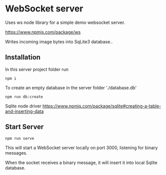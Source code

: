 # WebSocket server

Uses ws node library for a simple demo websocket server.

https://www.npmjs.com/package/ws

Writes incoming image bytes into SqLite3 database..


## Installation

In this server project folder run

```
npm i

```

To create an empty database in the server folder './database.db'

```
npm run db:create

```

Sqlite node driver
https://www.npmjs.com/package/sqlite#creating-a-table-and-inserting-data


## Start Server

```
npm run serve

```

This will start a WebSocket server locally on port 3000, listening for binary messages.

When the socket receives a binary message, it will insert it into local Sqlite database.


